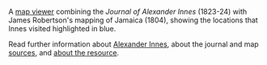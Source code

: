 
<p>A <a href="https://geo.nls.uk/maps/innes/">map viewer</a> combining the <em>Journal of Alexander Innes</em> (1823-24) with James Robertson's  mapping of Jamaica (1804), showing the locations that Innes visited highlighted in blue.</p>

<p>Read further information about <a href="https://geo.nls.uk/maps/innes.html">Alexander Innes</a>, about the journal and map <a href="https://geo.nls.uk/maps/sources.html">sources</a>, and <a href="https://geo.nls.uk/maps/about.html">about the resource</a>.</p>
